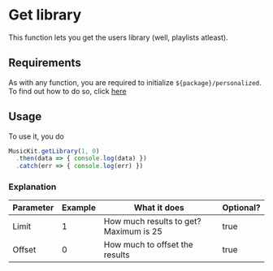 # Get library
This function lets you get the users library (well, playlists atleast).

## Requirements

As with any function, you are required to initialize `${package}/personalized`. To find out how to do so, click [here](personalized/initialization.md)

## Usage
To use it, you do 
```js
MusicKit.getLibrary(1, 0)
  .then(data => { console.log(data) })
  .catch(err => { console.log(err) })
```

### Explanation
| Parameter | Example | What it does                           | Optional? |
|-----------|---------|----------------------------------------|-----------|
| Limit     | 1       | How much results to get? Maximum is 25 | true      |
| Offset    | 0       | How much to offset the results         | true      |